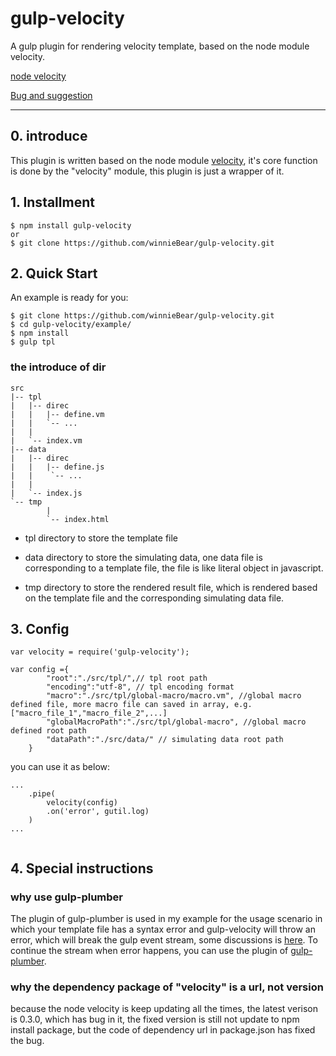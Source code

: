 gulp-velocity
=============

A gulp plugin for rendering velocity template, based on the node module velocity.

[node velocity](https://github.com/fool2fish/velocity)

[Bug and suggestion](https://github.com/winnieBear/gulp-velocity/issues/new)

---

## 0. introduce

This plugin is written based on the node module [velocity](https://github.com/fool2fish/velocity), it's core function is done by the "velocity" module, this plugin is just a wrapper of it. 


## 1. Installment

```
$ npm install gulp-velocity
or
$ git clone https://github.com/winnieBear/gulp-velocity.git 

```

## 2. Quick Start

An example is ready for you:

```
$ git clone https://github.com/winnieBear/gulp-velocity.git 
$ cd gulp-velocity/example/
$ npm install
$ gulp tpl

```

### the introduce of dir

```
src
|-- tpl  
|   |-- direc
|   |   |-- define.vm
|   |   `-- ... 
|   |
|   `-- index.vm 
|-- data
|   |-- direc
|   |   |-- define.js
|   |    `-- ... 
|   |   
|   `-- index.js 
`-- tmp
		|
 		`-- index.html

```
- tpl directory to store the template file

- data directory to store the simulating data, one data file is corresponding to a template file, the file is like literal object in javascript.

- tmp directory to store the rendered result file, which is rendered based on the template file and the corresponding simulating data file.

## 3. Config
```
var velocity = require('gulp-velocity');

var config ={
		"root":"./src/tpl/",// tpl root path 
		"encoding":"utf-8", // tpl encoding format
		"macro":"./src/tpl/global-macro/macro.vm", //global macro defined file, more macro file can saved in array, e.g. ["macro_file_1","macro_file_2",...]
		"globalMacroPath":"./src/tpl/global-macro", //global macro defined root path
		"dataPath":"./src/data/" // simulating data root path
	}
```
you can use it as below:
```
...
	.pipe(
		velocity(config)
		.on('error', gutil.log)
	)
...


```


## 4. Special instructions

### why use gulp-plumber
The plugin of gulp-plumber is used in my example for the usage scenario in which your template file has a syntax error and gulp-velocity will throw an error, which will break the gulp event stream, some discussions is [here](https://github.com/gulpjs/gulp/issues/75). To continue the stream when error happens, you can use the plugin of [gulp-plumber](https://www.npmjs.org/package/gulp-plumber).

### why the dependency package of "velocity" is a url, not version
because the node velocity is keep updating all the times, the latest verison is 0.3.0, which has bug in it, the fixed version is still not update to npm install package, but the code of dependency url in package.json has fixed the bug.

